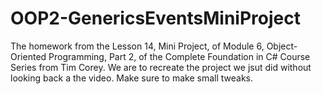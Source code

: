 # OOP2-GenericsEventsMiniProject
The homework from the Lesson 14, Mini Project, of Module 6, Object-Oriented Programming, Part 2, of the Complete Foundation in C# Course Series from Tim Corey. We are to recreate the project we jsut did without looking back a the video. Make sure to make small tweaks.

